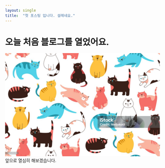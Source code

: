 ```yaml
---
layout: single
title:  "첫 포스팅 입니다. 설레네요."
---
```


# 오늘 처음 블로그를 열었어요.
![고양이](../images/2024-04-23-first/고양이.png)
앞으로 열심히 해보겠습니다.
